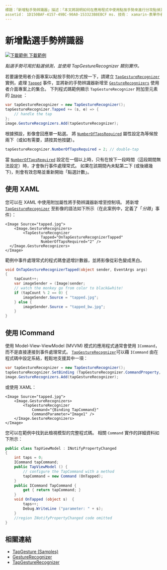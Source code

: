 ```yaml
---
標題：「新增點手勢辨識器」描述：「本文將說明如何在應用程式中使用點按手勢來進行分攻點偵測 Xamarin.Forms 。 利用 TapGestureRecognizer 類別來執行點偵測。」
assetid： 1D150BAF-4157-49BC-90A0-153323B8EBCF ms. 技術： xamarin-表單作者： davidbritch ms. author： dabritch ms. 日期：01/21/2016 否-loc： [ Xamarin.Forms ， Xamarin.Essentials ]
---
```


# <a name="adding-a-tap-gesture-recognizer"></a>新增點選手勢辨識器

[![下載範例 ](~/media/shared/download.png) 下載範例](https://docs.microsoft.com/samples/xamarin/xamarin-forms-samples/workingwithgestures-tapgesture)

_點選手勢可用於點選偵測，並使用 TapGestureRecognizer 類別實作。_

若要讓使用者介面專案以點按手勢的方式按一下，請建立 [`TapGestureRecognizer`](xref:Xamarin.Forms.TapGestureRecognizer) 實例，處理 [`Tapped`](xref:Xamarin.Forms.TapGestureRecognizer.Tapped) 事件，並將新的手勢辨識器新增至 [`GestureRecognizers`](xref:Xamarin.Forms.View.GestureRecognizers) 使用者介面專案上的集合。 下列程式碼範例顯示 `TapGestureRecognizer` 附加至元素的 [`Image`](xref:Xamarin.Forms.Image) ：

```csharp
var tapGestureRecognizer = new TapGestureRecognizer();
tapGestureRecognizer.Tapped += (s, e) => {
    // handle the tap
};
image.GestureRecognizers.Add(tapGestureRecognizer);
```

根據預設，影像會回應單一點選。 將 [`NumberOfTapsRequired`](xref:Xamarin.Forms.TapGestureRecognizer.NumberOfTapsRequired) 屬性設定為等候按兩下（或如有需要，請按其他按鍵）。

```csharp
tapGestureRecognizer.NumberOfTapsRequired = 2; // double-tap
```

當 [`NumberOfTapsRequired`](xref:Xamarin.Forms.TapGestureRecognizer.NumberOfTapsRequired) 設定在一個以上時，只有在按下一段時間（這段期間無法設定）時，才會執行事件處理常式。 如果在該期間內未點第二下 (或後續幾下)，則會有效忽略並重新開始「點選計數」。

## <a name="using-xaml"></a>使用 XAML

您可以在 XAML 中使用附加屬性將手勢辨識器新增至控制項。 將新增 [`TapGestureRecognizer`](xref:Xamarin.Forms.TapGestureRecognizer) 至影像的語法如下所示（在此案例中，定義了「*分路*」事件）：

```xaml
<Image Source="tapped.jpg">
    <Image.GestureRecognizers>
        <TapGestureRecognizer
                Tapped="OnTapGestureRecognizerTapped"
                NumberOfTapsRequired="2" />
  </Image.GestureRecognizers>
</Image>
```

範例中事件處理常式的程式碼會遞增計數器，並將影像從彩色變成黑白。

```csharp
void OnTapGestureRecognizerTapped(object sender, EventArgs args)
{
    tapCount++;
    var imageSender = (Image)sender;
    // watch the monkey go from color to black&white!
    if (tapCount % 2 == 0) {
        imageSender.Source = "tapped.jpg";
    } else {
        imageSender.Source = "tapped_bw.jpg";
    }
}
```

## <a name="using-icommand"></a>使用 ICommand

使用 Model-View-ViewModel (MVVM) 模式的應用程式通常會使用 `ICommand`，而不是直接連接到事件處理常式。 [`TapGestureRecognizer`](xref:Xamarin.Forms.TapGestureRecognizer)可以藉 `ICommand` 由在程式碼中設定系結，輕鬆地支援其中一項：

```csharp
var tapGestureRecognizer = new TapGestureRecognizer();
tapGestureRecognizer.SetBinding (TapGestureRecognizer.CommandProperty, "TapCommand");
image.GestureRecognizers.Add(tapGestureRecognizer);
```

或使用 XAML：

```xaml
<Image Source="tapped.jpg">
    <Image.GestureRecognizers>
        <TapGestureRecognizer
            Command="{Binding TapCommand}"
            CommandParameter="Image1" />
    </Image.GestureRecognizers>
</Image>
```

您可以在範例中找到此檢視模型的完整程式碼。 相關 `Command` 實作的詳細資料如下所示：

```csharp
public class TapViewModel : INotifyPropertyChanged
{
    int taps = 0;
    ICommand tapCommand;
    public TapViewModel () {
        // configure the TapCommand with a method
        tapCommand = new Command (OnTapped);
    }
    public ICommand TapCommand {
        get { return tapCommand; }
    }
    void OnTapped (object s)  {
        taps++;
        Debug.WriteLine ("parameter: " + s);
    }
    //region INotifyPropertyChanged code omitted
}
```

## <a name="related-links"></a>相關連結

- [TapGesture (Samples)](https://docs.microsoft.com/samples/xamarin/xamarin-forms-samples/workingwithgestures-tapgesture)
- [GestureRecognizer](xref:Xamarin.Forms.GestureRecognizer)
- [TapGestureRecognizer](xref:Xamarin.Forms.TapGestureRecognizer)
